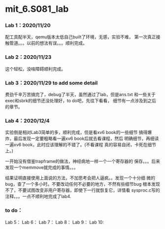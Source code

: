 # mit_6.S081_lab
### Lab 1：2020/11/20

配工具配半天，qemu版本太低自己built了环境，无感，实验不难，
第一次真正接触管道。。。以前的想法有误。。。顺利完成。

### Lab 2：2020/11/23

这个轻松，没啥障碍顺利完成。

### Lab 3：2020/11/29 to add some detail

费劲千辛万苦搞完了，debug了半天，虽然通过了lab，但是ans.txt
和一些关于exec和sbrk的细节还没处理好，to do吧，先往下看看，
细节有一点涉及到之后的章节。

### Lab 4：2020/12/4

实验倒是相对Lab3简单的多，顺利完成，但是看xv6 book的一些细节
搞得爆炸，最后发现一定要粗略看一遍xv6 book后就去看课程，然后
明确细节，再细读一遍xv6 book，此时应该理解的不错了。(不看课程
真的容易自闭，卡死在细节上。)

一开始没有借鉴trapframe的做法，神经病地一样一个一个寄存器的
保存。。。后来发现一个memmove就完成的事情。。。

结果证明直接使用上面说的方法，不加思考会把人逼疯。。发现一个十分细
微的bug，查了一个多小时。不要改动任何不必要的地方，不然有些细节bug
根本发现不了，不要试图改变非用户寄存器，即使下一行就恢复它，详情看
sysproc.c写的注释。。。一点不顺利地完成了lab4.

### to do： 
Lab 5：
Lab 6：
Lab 7：
Lab 8：
Lab 9：
Lab 10:
